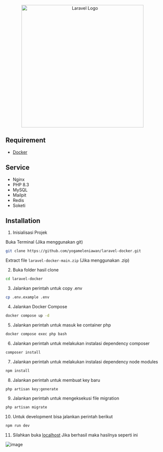 <p align="center"><a href="https://laravel.com" target="_blank"><img src="https://raw.githubusercontent.com/laravel/art/master/logo-lockup/5%20SVG/2%20CMYK/1%20Full%20Color/laravel-logolockup-cmyk-red.svg" width="400" alt="Laravel Logo"></a></p>

## Requirement

- [Docker](https://www.docker.com/)

## Service

- Nginx
- PHP 8.3
- MySQL
- Mailpit
- Redis
- Soketi
  
## Installation

1. Inisialisasi Projek

Buka Terminal (Jika menggunakan git)
```bash
git clone https://github.com/yogameleniawan/laravel-docker.git
```
Extract file `laravel-docker-main.zip` (Jika menggunakan .zip)

2. Buka folder hasil clone
```bash
cd laravel-docker
```
3. Jalankan perintah untuk copy .env
```bash
cp .env.example .env
```
4. Jalankan Docker Compose
```bash
docker compose up -d
``` 
5. Jalankan perintah untuk masuk ke container php
```bash
docker compose exec php bash
```
6. Jalankan perintah untuk melakukan instalasi dependency composer
```bash
composer install
```
7. Jalankan perintah untuk melakukan instalasi dependency node modules
```bash
npm install
```
8. Jalankan perintah untuk membuat key baru
```bash
php artisan key:generate
```
9. Jalankan perintah untuk mengeksekusi file migration
```bash
php artisan migrate
```
10. Untuk development bisa jalankan perintah berikut
```bash
npm run dev
```
11. Silahkan buka [localhost](http://localhost/) Jika berhasil maka hasilnya seperti ini

![image](https://github.com/user-attachments/assets/b62ff6ac-acc5-47e8-82ee-1d6f8d2b5e09)


